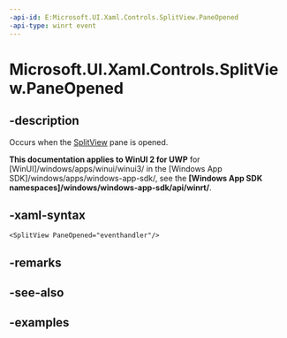 ```yaml
---
-api-id: E:Microsoft.UI.Xaml.Controls.SplitView.PaneOpened
-api-type: winrt event
---
```


<!-- Event syntax.
public event TypedEventHandler PaneOpened<SplitView,  object>
-->

# Microsoft.UI.Xaml.Controls.SplitView.PaneOpened

## -description

Occurs when the [SplitView](splitview.md) pane is opened.

**This documentation applies to WinUI 2 for UWP** for [WinUI]/windows/apps/winui/winui3/ in the [Windows App SDK]/windows/apps/windows-app-sdk/, see the **[Windows App SDK namespaces]/windows/windows-app-sdk/api/winrt/**.

## -xaml-syntax

```xaml
<SplitView PaneOpened="eventhandler"/>
```

## -remarks

## -see-also

## -examples

